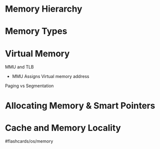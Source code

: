 # Memory Hierarchy



# Memory Types



# Virtual Memory

MMU and TLB 
* MMU Assigns Virtual memory address 

Paging vs Segmentation

# Allocating Memory & Smart Pointers


# Cache and Memory Locality



#flashcards/os/memory